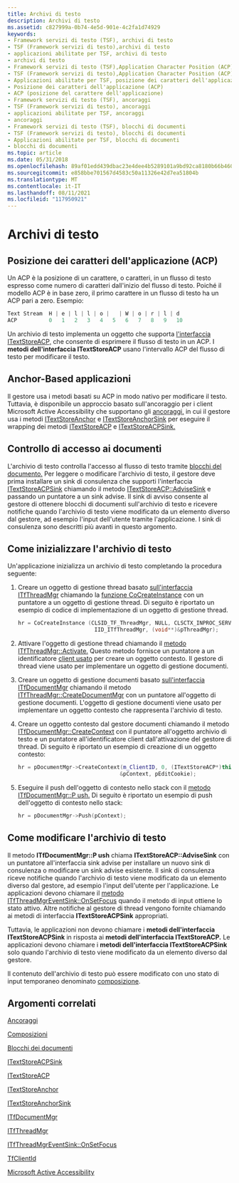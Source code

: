 ```yaml
---
title: Archivi di testo
description: Archivi di testo
ms.assetid: c827999a-0b74-4e5d-901e-4c2fa1d74929
keywords:
- Framework servizi di testo (TSF), archivi di testo
- TSF (Framework servizi di testo),archivi di testo
- applicazioni abilitate per TSF, archivi di testo
- archivi di testo
- Framework servizi di testo (TSF),Application Character Position (ACP)
- TSF (Framework servizi di testo),Application Character Position (ACP)
- Applicazioni abilitate per TSF, posizione dei caratteri dell'applicazione (ACP)
- Posizione dei caratteri dell'applicazione (ACP)
- ACP (posizione del carattere dell'applicazione)
- Framework servizi di testo (TSF), ancoraggi
- TSF (Framework servizi di testo), ancoraggi
- applicazioni abilitate per TSF, ancoraggi
- ancoraggi
- Framework servizi di testo (TSF), blocchi di documenti
- TSF (Framework servizi di testo), blocchi di documenti
- Applicazioni abilitate per TSF, blocchi di documenti
- blocchi di documenti
ms.topic: article
ms.date: 05/31/2018
ms.openlocfilehash: 89af01edd439dbac23e4dee4b5289101a9bd92ca8180b66b460096b797d32b15
ms.sourcegitcommit: e858bbe701567d4583c50a11326e42d7ea51804b
ms.translationtype: MT
ms.contentlocale: it-IT
ms.lasthandoff: 08/11/2021
ms.locfileid: "117950921"
---
```

# <a name="text-stores"></a>Archivi di testo

## <a name="application-character-position-acp"></a>Posizione dei caratteri dell'applicazione (ACP)

Un ACP è la posizione di un carattere, o caratteri, in un flusso di testo espresso come numero di caratteri dall'inizio del flusso di testo. Poiché il modello ACP è in base zero, il primo carattere in un flusso di testo ha un ACP pari a zero. Esempio:


```C++
Text Stream  H | e | l | l | o |   | W | o | r | l | d
ACP          0   1   2   3   4   5   6   7   8   9   10
```



Un archivio di testo implementa un oggetto che supporta [l'interfaccia ITextStoreACP,](/windows/desktop/api/Textstor/nn-textstor-itextstoreacp) che consente di esprimere il flusso di testo in un ACP. I **metodi dell'interfaccia ITextStoreACP** usano l'intervallo ACP del flusso di testo per modificare il testo.

## <a name="anchor-based-applications"></a>Anchor-Based applicazioni

Il gestore usa i metodi basati su ACP in modo nativo per modificare il testo. Tuttavia, è disponibile un approccio basato sull'ancoraggio per i client Microsoft Active Accessibility che supportano gli [ancoraggi,](../winauto/microsoft-active-accessibility.md) in cui il gestore usa i metodi [ITextStoreAnchor](/windows/desktop/api/Textstor/nn-textstor-itextstoreanchor) e [ITextStoreAnchorSink](/windows/desktop/api/Textstor/nn-textstor-itextstoreanchorsink) per eseguire il wrapping dei metodi [ITextStoreACP](/windows/desktop/api/Textstor/nn-textstor-itextstoreacp) e [ITextStoreACPSink.](/windows/desktop/api/Textstor/nn-textstor-itextstoreacpsink) [](ranges.md)

## <a name="document-access-control"></a>Controllo di accesso ai documenti

L'archivio di testo controlla l'accesso al flusso di testo tramite [blocchi del documento.](document-locks.md) Per leggere o modificare l'archivio di testo, il gestore deve prima installare un sink di consulenza che supporti l'interfaccia [ITextStoreACPSink](/windows/desktop/api/Textstor/nn-textstor-itextstoreacpsink) chiamando il metodo [ITextStoreACP::AdviseSink](/windows/desktop/api/Textstor/nf-textstor-itextstoreacp-advisesink) e passando un puntatore a un sink advise. Il sink di avviso consente al gestore di ottenere blocchi di documenti sull'archivio di testo e ricevere notifiche quando l'archivio di testo viene modificato da un elemento diverso dal gestore, ad esempio l'input dell'utente tramite l'applicazione. I sink di consulenza sono descritti più avanti in questo argomento.

## <a name="how-to-initialize-the-text-store"></a>Come inizializzare l'archivio di testo

Un'applicazione inizializza un archivio di testo completando la procedura seguente:

1.  Creare un oggetto di gestione thread basato [sull'interfaccia ITfThreadMgr](/windows/desktop/api/Msctf/nn-msctf-itfthreadmgr) chiamando la [funzione CoCreateInstance](/windows/win32/api/combaseapi/nf-combaseapi-cocreateinstance) con un puntatore a un oggetto di gestione thread. Di seguito è riportato un esempio di codice di implementazione di un oggetto di gestione thread.
    ```C++
    hr = CoCreateInstance (CLSID_TF_ThreadMgr, NULL, CLSCTX_INPROC_SERVER, 
                            IID_ITfThreadMgr, (void**)&pThreadMgr);
    ```

    

2.  Attivare l'oggetto di gestione thread chiamando il [metodo ITfThreadMgr::Activate.](/windows/desktop/api/Msctf/nf-msctf-itfthreadmgr-activate) Questo metodo fornisce un puntatore a un identificatore [client usato](tfclientid.md) per creare un oggetto contesto. Il gestore di thread viene usato per implementare un oggetto di gestione documenti.
3.  Creare un oggetto di gestione documenti basato [sull'interfaccia ITfDocumentMgr](/windows/desktop/api/Msctf/nn-msctf-itfdocumentmgr) chiamando il metodo [ITfThreadMgr::CreateDocumentMgr](/windows/desktop/api/Msctf/nf-msctf-itfthreadmgr-createdocumentmgr) con un puntatore all'oggetto di gestione documenti. L'oggetto di gestione documenti viene usato per implementare un oggetto contesto che rappresenta l'archivio di testo.
4.  Creare un oggetto contesto dal gestore documenti chiamando il metodo [ITfDocumentMgr::CreateContext](/windows/desktop/api/Msctf/nf-msctf-itfdocumentmgr-createcontext) con il puntatore all'oggetto archivio di testo e un puntatore all'identificatore client dall'attivazione del gestore di thread. Di seguito è riportato un esempio di creazione di un oggetto contesto:
    ```C++
    hr = pDocumentMgr->CreateContext(m_ClientID, 0, (ITextStoreACP*)this, 
                                    &pContext, pEditCookie);
    ```

    

5.  Eseguire il push dell'oggetto di contesto nello stack con il [metodo ITfDocumentMgr::P ush.](/windows/desktop/api/Msctf/nf-msctf-itfdocumentmgr-push) Di seguito è riportato un esempio di push dell'oggetto di contesto nello stack:
    ```C++
    hr = pDocumentMgr->Push(pContext);
    ```

    

## <a name="how-to-modify-the-text-store"></a>Come modificare l'archivio di testo

Il metodo **ITfDocumentMgr::P ush** chiama **ITextStoreACP::AdviseSink** con un puntatore all'interfaccia sink advise per installare un nuovo sink di consulenza o modificare un sink advise esistente. Il sink di consulenza riceve notifiche quando l'archivio di testo viene modificato da un elemento diverso dal gestore, ad esempio l'input dell'utente per l'applicazione. Le applicazioni devono chiamare il [metodo ITfThreadMgrEventSink::OnSetFocus](/windows/desktop/api/Msctf/nf-msctf-itfthreadmgreventsink-onsetfocus) quando il metodo di input ottiene lo stato attivo. Altre notifiche al gestore di thread vengono fornite chiamando ai metodi di interfaccia **ITextStoreACPSink** appropriati.

Tuttavia, le applicazioni non devono chiamare i **metodi dell'interfaccia ITextStoreACPSink** in risposta ai **metodi dell'interfaccia ITextStoreACP.** Le applicazioni devono chiamare i **metodi dell'interfaccia ITextStoreACPSink** solo quando l'archivio di testo viene modificato da un elemento diverso dal gestore.

Il contenuto dell'archivio di testo può essere modificato con uno stato di input temporaneo denominato [composizione](compositions.md).

## <a name="related-topics"></a>Argomenti correlati

<dl> <dt>

[Ancoraggi](ranges.md)
</dt> <dt>

[Composizioni](compositions.md)
</dt> <dt>

[Blocchi dei documenti](document-locks.md)
</dt> <dt>

[ITextStoreACPSink](/windows/desktop/api/Textstor/nn-textstor-itextstoreacpsink)
</dt> <dt>

[ITextStoreACP](/windows/desktop/api/Textstor/nn-textstor-itextstoreacp)
</dt> <dt>

[ITextStoreAnchor](/windows/desktop/api/Textstor/nn-textstor-itextstoreanchor)
</dt> <dt>

[ITextStoreAnchorSink](/windows/desktop/api/Textstor/nn-textstor-itextstoreanchorsink)
</dt> <dt>

[ITfDocumentMgr](/windows/desktop/api/Msctf/nn-msctf-itfdocumentmgr)
</dt> <dt>

[ITfThreadMgr](/windows/desktop/api/Msctf/nn-msctf-itfthreadmgr)
</dt> <dt>

[ITfThreadMgrEventSink::OnSetFocus](/windows/desktop/api/Msctf/nf-msctf-itfthreadmgreventsink-onsetfocus)
</dt> <dt>

[TfClientId](tfclientid.md)
</dt> <dt>

[Microsoft Active Accessibility](../winauto/microsoft-active-accessibility.md)
</dt> </dl>

 

 